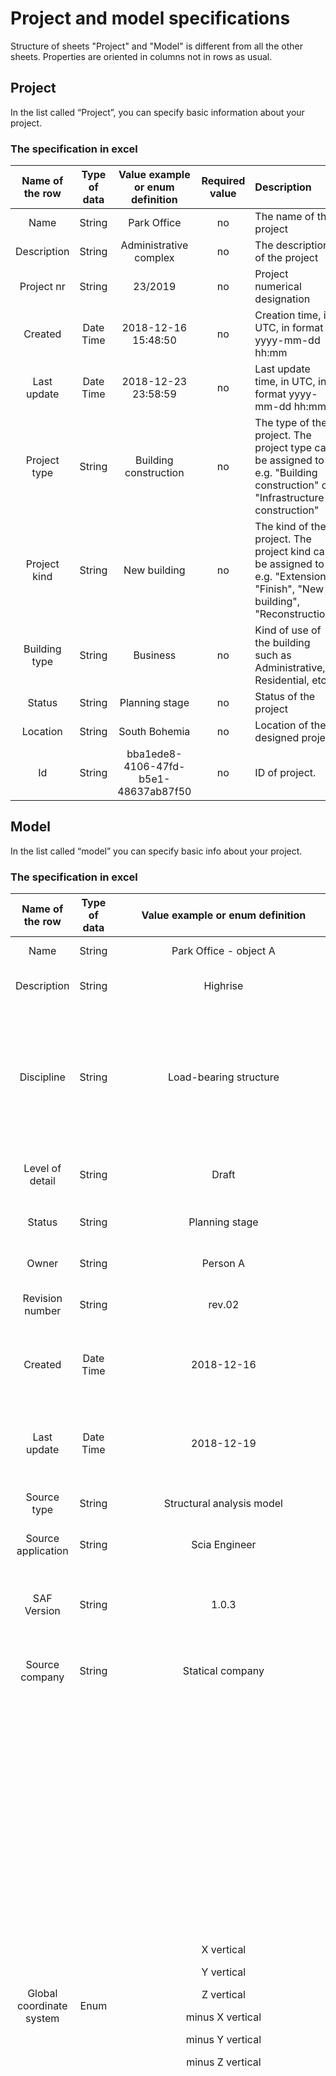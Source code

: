 # Project and model specifications

Structure of sheets "Project" and "Model" is different from all the other sheets. Properties are oriented in columns not in rows as usual.

## Project

In the list called “Project”, you can specify basic information about your project.

### The specification in excel

| Name of the row | Type of data | Value example or enum definition | Required value | Description |
| :---: | :---: | :---: | :---: | :--- |
| Name | String | Park Office | no | The name of the project |
| Description | String | Administrative complex | no | The description of the project |
| Project nr | String | 23/2019 | no | Project numerical designation |
| Created | Date Time | 2018-12-16 15:48:50 | no | Creation time, in UTC, in format yyyy-mm-dd hh:mm |
| Last update | Date Time | 2018-12-23 23:58:59 | no | Last update time, in UTC, in format yyyy-mm-dd hh:mm |
| Project type | String | Building construction | no | The type of the project. The project type can be assigned to e.g. "Building construction" or "Infrastructure construction" |
| Project kind | String | New building | no | The kind of the project. The project kind can be assigned to e.g. "Extension", "Finish", "New building", "Reconstruction" |
| Building type | String | Business | no | Kind of use of the building such as Administrative, Residential, etc… |
| Status | String | Planning stage | no | Status of the project |
| Location | String | South Bohemia | no | Location of the designed project |
| Id | String | bba1ede8-4106-47fd-b5e1-48637ab87f50 | no | ID of project. |

## Model

In the list called “model” you can specify basic info about your project.

### The specification in excel

|    **Name of the row**   | **Type of data** |                                                                                                                                                                                                                                                                                                                                                                                                                                         **Value example or enum definition**                                                                                                                                                                                                                                                                                                                                                                                                                                         | **Required value** | **Description**                                                                                                                                                                                                                                                                                                                                                                                                                                                                                             |
| :----------------------: | :--------------: | :------------------------------------------------------------------------------------------------------------------------------------------------------------------------------------------------------------------------------------------------------------------------------------------------------------------------------------------------------------------------------------------------------------------------------------------------------------------------------------------------------------------------------------------------------------------------------------------------------------------------------------------------------------------------------------------------------------------------------------------------------------------------------------------------------------------------------------------------------------------------------------------------------------------: | :----------------: | ----------------------------------------------------------------------------------------------------------------------------------------------------------------------------------------------------------------------------------------------------------------------------------------------------------------------------------------------------------------------------------------------------------------------------------------------------------------------------------------------------------- |
|           Name           |      String      |                                                                                                                                                                                                                                                                                                                                                                                                                                                Park Office - object A                                                                                                                                                                                                                                                                                                                                                                                                                                                |         no         | The name of the model                                                                                                                                                                                                                                                                                                                                                                                                                                                                                       |
|        Description       |      String      |                                                                                                                                                                                                                                                                                                                                                                                                                                                       Highrise                                                                                                                                                                                                                                                                                                                                                                                                                                                       |         no         | The description of the model                                                                                                                                                                                                                                                                                                                                                                                                                                                                                |
|        Discipline        |      String      |                                                                                                                                                                                                                                                                                                                                                                                                                                                Load-bearing structure                                                                                                                                                                                                                                                                                                                                                                                                                                                |         no         | Discipline can be set as Undefined, Architecture, HVAC, Load-bearing structure, Terrain, Facility etc.                                                                                                                                                                                                                                                                                                                                                                                                      |
|      Level of detail     |      String      |                                                                                                                                                                                                                                                                                                                                                                                                                                                         Draft                                                                                                                                                                                                                                                                                                                                                                                                                                                        |         no         | Describe level of detail of the model                                                                                                                                                                                                                                                                                                                                                                                                                                                                       |
|          Status          |      String      |                                                                                                                                                                                                                                                                                                                                                                                                                                                    Planning stage                                                                                                                                                                                                                                                                                                                                                                                                                                                    |         no         | Description of model status                                                                                                                                                                                                                                                                                                                                                                                                                                                                                 |
|           Owner          |      String      |                                                                                                                                                                                                                                                                                                                                                                                                                                                       Person A                                                                                                                                                                                                                                                                                                                                                                                                                                                       |         no         | Define the owner of the model                                                                                                                                                                                                                                                                                                                                                                                                                                                                               |
|      Revision number     |      String      |                                                                                                                                                                                                                                                                                                                                                                                                                                                        rev.02                                                                                                                                                                                                                                                                                                                                                                                                                                                        |         no         | Current revision number                                                                                                                                                                                                                                                                                                                                                                                                                                                                                     |
|          Created         |     Date Time    |                                                                                                                                                                                                                                                                                                                                                                                                                                                      2018-12-16                                                                                                                                                                                                                                                                                                                                                                                                                                                      |         no         | Creation time, in UTC, in ISO format year-month-day                                                                                                                                                                                                                                                                                                                                                                                                                                                         |
|        Last update       |     Date Time    |                                                                                                                                                                                                                                                                                                                                                                                                                                                      2018-12-19                                                                                                                                                                                                                                                                                                                                                                                                                                                      |         no         | Last update time, in UTC, in ISO format year-month-day                                                                                                                                                                                                                                                                                                                                                                                                                                                      |
|        Source type       |      String      |                                                                                                                                                                                                                                                                                                                                                                                                                                               Structural analysis model                                                                                                                                                                                                                                                                                                                                                                                                                                              |         no         | Definition of the source data                                                                                                                                                                                                                                                                                                                                                                                                                                                                               |
|    Source application    |      String      |                                                                                                                                                                                                                                                                                                                                                                                                                                                     Scia Engineer                                                                                                                                                                                                                                                                                                                                                                                                                                                    |         no         | Definition of the source application                                                                                                                                                                                                                                                                                                                                                                                                                                                                        |
|        SAF Version       |      String      |                                                                                                                                                                                                                                                                                                                                                                                                                                                         1.0.3                                                                                                                                                                                                                                                                                                                                                                                                                                                        |         yes        | Definition of used version of the Structural Analysis Format                                                                                                                                                                                                                                                                                                                                                                                                                                                |
|      Source company      |      String      |                                                                                                                                                                                                                                                                                                                                                                                                                                                   Statical company                                                                                                                                                                                                                                                                                                                                                                                                                                                   |         no         | Define the author company of source data                                                                                                                                                                                                                                                                                                                                                                                                                                                                    |
| Global coordinate system |       Enum       |                                                                                                                                                                                                                                                                                                                                                                              <p>X vertical</p><p></p><p>Y vertical</p><p></p><p>Z vertical</p><p></p><p>minus X vertical</p><p></p><p>minus Y vertical</p><p></p><p>minus Z vertical</p>                                                                                                                                                                                                                                                                                                                                                                             |         yes        | <p>Define the space orientation of the coordinates system for model</p><p>Right hand rule applies all the time.</p><p>X vertical - X axis goes against gravity</p><p>Y vertical - Y axis goes against gravity</p><p>Z vertical - Z axis goes against gravity</p><p>minus X vertical - X axis goes in direction of gravity</p><p>minus Y vertical - Y axis goes in direction of gravity</p><p>minus Z vertical - Z axis goes in direction of gravity</p><p>* For further explanation see notes below<br></p> |
|   LCS of cross-section   |       Enum       |                                                                                                                                                                                                                                                                                                                                                             <p>ZYX</p><p></p><p>MinusYZX</p><p></p><p>MinusZMinusYX</p><p></p><p>YMinusZX</p><p></p><p>YZMinusX</p><p></p><p>MinusZYMinusX</p><p></p><p>MinusYMinusZMinusX</p><p></p><p>ZMinusYMinusX</p>                                                                                                                                                                                                                                                                                                                                                            |         yes        | <p>Define the LCS orientation of used cross-section.</p><p>With row "LCS of cross-section" the user is able to define, how the LCS of cross section is defined in his software. This will give opportunity to receiving application of SAF file to correctly interpret LCS of cross section with different standard. The x-axis is always in the centre line and all possible cases are described by this enum.</p><p>For further explanation see notes below</p>                                           |
|      System of units     |       Enum       |                                                                                                                                                                                                                                                                                                                                                                                                                                          <p>Metric</p><p></p><p>Imperial</p>                                                                                                                                                                                                                                                                                                                                                                                                                                         |         yes        | Define the type of units system used in model                                                                                                                                                                                                                                                                                                                                                                                                                                                               |
|       National code      |       Enum       | <p>EC-Standard-EN</p><p></p><p>EC-ONORM-EN (Austrian NA)</p><p></p><p>EC-NBN-EN (Belgian NA)</p><p></p><p>EC-BS-EN (British NA)</p><p></p><p>EC-CYS-EN (Cypriot NA)</p><p></p><p>EC-CSN-EN (Czech NA)</p><p></p><p>EC-DS-EN (Danish NA)</p><p></p><p>EC-NEN-EN (Dutch NA)</p><p></p><p>EC-SFS-EN (Finnish NA)</p><p></p><p>EC-NF-EN (French NA)</p><p></p><p>EC-DIN-EN (German NA)</p><p></p><p>EC-ELOT-EN (Greek NA)</p><p></p><p>EC-IS-EN (Irish NA)</p><p></p><p>EC-UNI-EN (Italian NA)</p><p></p><p>EC-LU-EN (Luxembourgian NA)</p><p></p><p>EC-MS-EN (Malaysian NA)</p><p></p><p>EC-NS-EN (Norwegian NA)</p><p></p><p>EC-PN-EN (Polish NA)</p><p></p><p>EC-SR-EN (Romanian NA)</p><p></p><p>EC-SS-EN (Singaporean NA)</p><p></p><p>EC-STN-EN (Slovakian NA)</p><p></p><p>EC-SIST-EN (Slovenian NA)</p><p></p><p>EC-UNE-EN (Spanish NA)</p><p></p><p>EC-SS-EN (Swedish NA)</p><p></p><p>IBC</p><p></p><p>NBR</p> |         yes        | Sets national code used for structural analysis                                                                                                                                                                                                                                                                                                                                                                                                                                                             |
|      Ignored objects     |      String      |                                                                                                                                                                                                                                                                                                                                                                                                                                     StructuralCrossSection;StructuralPointAction                                                                                                                                                                                                                                                                                                                                                                                                                                     |         no         | <p>Field used for update work-flow</p><p>Specify the object(s) that should be excluded from update</p><p>Multiple objects are divided by a semicolon</p><p>See notes for all SAF objects<br></p>                                                                                                                                                                                                                                                                                                            |
|      Ignored groups      |      String      |                                                                                                                                                                                                                                                                                                                                                                                                                                           SupportsAndHinges;StructuralLoad                                                                                                                                                                                                                                                                                                                                                                                                                                           |         no         | <p>Field used for update work-flow</p><p>Specify the groups(s) that should be excluded from update</p><p>Groups are parent to objects - each group consists of multiple objects</p><p>Multiple groups are divided by a semicolon</p><p>See notes for all SAF groups</p>                                                                                                                                                                                                                                     |
|            Id            |      String      |                                                                                                                                                                                                                                                                                                                                                                                                                                         bba1ede8-4106-47fd-b5e1-48637ab87f47                                                                                                                                                                                                                                                                                                                                                                                                                                         |         no         | ID of model.                                                                                                                                                                                                                                                                                                                                                                                                                                                                                                |

## Notes


>### **Global coordinate system:**
>
>
>![](../../.gitbook/assets/5\_model\_gcs.jpg)


>### **LCS of cross-section:**
>
>* The graphical interpretation of values for row "**LCS of cross-section**" is represented below. Please keep in mind that x-axis is always in centre-line of the member. "**LCS of cross-section**" desribes how is LCS of CSS library handled and how is CSS applied on the the member.
>* The first axis of the enum is the vertical one, positive direction is Zref. The second axis of the enum is the horizontal one, positive direction is Yref. Last is the axis in cente-line of the member, positive direction is Xref.
>
>![](../../.gitbook/assets/5\_model\_lcs\_of\_css.jpg)


>### **System of units**
>
>* Column headers should respect this setting and change unit accordingly, also values should be in specified units
>* See [table](units.md) of units for headers

>### **Ignored objects/groups:**
>
>* See [table](ignore.md) of units for headers

